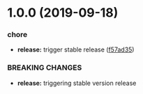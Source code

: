# 1.0.0 (2019-09-18)


### chore

* **release:** trigger stable release ([f57ad35](https://github.com/mooyoul/tslint-actions/commit/f57ad35))


### BREAKING CHANGES

* **release:** triggering stable version release
